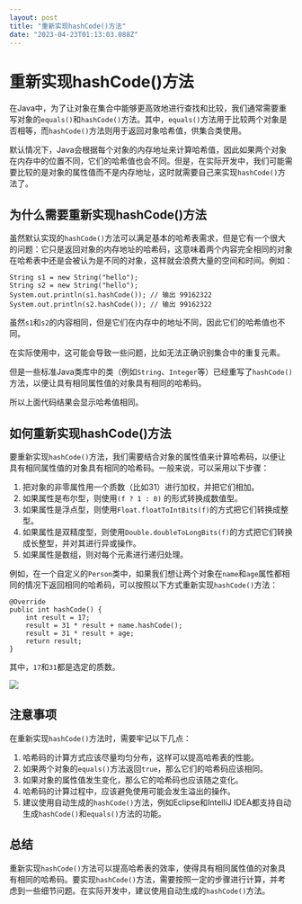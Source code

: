 ```yaml
---
layout: post
title: "重新实现hashCode()方法"
date: "2023-04-23T01:13:03.088Z"
---
```

重新实现hashCode()方法
================

在Java中，为了让对象在集合中能够更高效地进行查找和比较，我们通常需要重写对象的`equals()`和`hashCode()`方法。其中，`equals()`方法用于比较两个对象是否相等，而`hashCode()`方法则用于返回对象哈希值，供集合类使用。

默认情况下，Java会根据每个对象的内存地址来计算哈希值，因此如果两个对象在内存中的位置不同，它们的哈希值也会不同。但是，在实际开发中，我们可能需要比较的是对象的属性值而不是内存地址，这时就需要自己来实现`hashCode()`方法了。

为什么需要重新实现hashCode()方法
---------------------

虽然默认实现的`hashCode()`方法可以满足基本的哈希表需求，但是它有一个很大的问题：它只是返回对象的内存地址的哈希码，这意味着两个内容完全相同的对象在哈希表中还是会被认为是不同的对象，这样就会浪费大量的空间和时间。例如：

    String s1 = new String("hello");
    String s2 = new String("hello");
    System.out.println(s1.hashCode()); // 输出 99162322
    System.out.println(s2.hashCode()); // 输出 99162322
    

虽然`s1`和`s2`的内容相同，但是它们在内存中的地址不同，因此它们的哈希值也不同。

在实际使用中，这可能会导致一些问题，比如无法正确识别集合中的重复元素。

但是一些标准Java类库中的类（例如`String`、`Integer`等）已经重写了`hashCode()`方法，以便让具有相同属性值的对象具有相同的哈希码。

所以上面代码结果会显示哈希值相同。

如何重新实现hashCode()方法
------------------

要重新实现`hashCode()`方法，我们需要结合对象的属性值来计算哈希码，以便让具有相同属性值的对象具有相同的哈希码。一般来说，可以采用以下步骤：

1.  把对象的非零属性用一个质数（比如31）进行加权，并把它们相加。
2.  如果属性是布尔型，则使用`(f ? 1 : 0)` 的形式转换成数值型。
3.  如果属性是浮点型，则使用`Float.floatToIntBits(f)`的方式把它们转换成整型。
4.  如果属性是双精度型，则使用`Double.doubleToLongBits(f)`的方式把它们转换成长整型，并对其进行异或操作。
5.  如果属性是数组，则对每个元素进行递归处理。

例如，在一个自定义的`Person`类中，如果我们想让两个对象在`name`和`age`属性都相同的情况下返回相同的哈希码，可以按照以下方式重新实现`hashCode()`方法：

    @Override
    public int hashCode() {
        int result = 17;
        result = 31 * result + name.hashCode();
        result = 31 * result + age;
        return result;
    }
    

其中，`17`和`31`都是选定的质数。

![](https://img2023.cnblogs.com/blog/2938721/202304/2938721-20230422223721819-166074877.gif)

注意事项
----

在重新实现`hashCode()`方法时，需要牢记以下几点：

1.  哈希码的计算方式应该尽量均匀分布，这样可以提高哈希表的性能。
2.  如果两个对象的`equals()`方法返回`true`，那么它们的哈希码应该相同。
3.  如果对象的属性值发生变化，那么它的哈希码也应该随之变化。
4.  哈希码的计算过程中，应该避免使用可能会发生溢出的操作。
5.  建议使用自动生成的`hashCode()`方法，例如Eclipse和IntelliJ IDEA都支持自动生成`hashCode()`和`equals()`方法的功能。

总结
--

重新实现`hashCode()`方法可以提高哈希表的效率，使得具有相同属性值的对象具有相同的哈希码。要实现`hashCode()`方法，需要按照一定的步骤进行计算，并考虑到一些细节问题。在实际开发中，建议使用自动生成的`hashCode()`方法。
